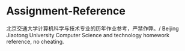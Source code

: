 # Assignment-Reference
北京交通大学计算机科学与技术专业的历年作业参考，严禁作弊。/ Beijing Jiaotong University Computer Science and technology homework reference, no cheating.

